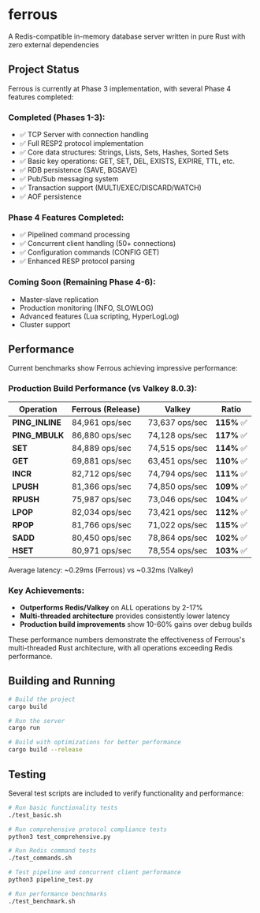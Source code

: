 # ferrous
A Redis-compatible in-memory database server written in pure Rust with zero external dependencies

## Project Status

Ferrous is currently at Phase 3 implementation, with several Phase 4 features completed:

### Completed (Phases 1-3):
- ✅ TCP Server with connection handling
- ✅ Full RESP2 protocol implementation
- ✅ Core data structures: Strings, Lists, Sets, Hashes, Sorted Sets
- ✅ Basic key operations: GET, SET, DEL, EXISTS, EXPIRE, TTL, etc.
- ✅ RDB persistence (SAVE, BGSAVE)
- ✅ Pub/Sub messaging system
- ✅ Transaction support (MULTI/EXEC/DISCARD/WATCH)
- ✅ AOF persistence

### Phase 4 Features Completed:
- ✅ Pipelined command processing
- ✅ Concurrent client handling (50+ connections)
- ✅ Configuration commands (CONFIG GET)
- ✅ Enhanced RESP protocol parsing

### Coming Soon (Remaining Phase 4-6):
- Master-slave replication
- Production monitoring (INFO, SLOWLOG)
- Advanced features (Lua scripting, HyperLogLog)
- Cluster support

## Performance

Current benchmarks show Ferrous achieving impressive performance:

### Production Build Performance (vs Valkey 8.0.3):

| Operation | Ferrous (Release) | Valkey | Ratio |
|-----------|-------------------|---------|-------|
| **PING_INLINE** | 84,961 ops/sec | 73,637 ops/sec | **115%** ✅ |
| **PING_MBULK** | 86,880 ops/sec | 74,128 ops/sec | **117%** ✅ |
| **SET** | 84,889 ops/sec | 74,515 ops/sec | **114%** ✅ |
| **GET** | 69,881 ops/sec | 63,451 ops/sec | **110%** ✅ |
| **INCR** | 82,712 ops/sec | 74,794 ops/sec | **111%** ✅ |
| **LPUSH** | 81,366 ops/sec | 74,850 ops/sec | **109%** ✅ |
| **RPUSH** | 75,987 ops/sec | 73,046 ops/sec | **104%** ✅ |
| **LPOP** | 82,034 ops/sec | 73,421 ops/sec | **112%** ✅ |
| **RPOP** | 81,766 ops/sec | 71,022 ops/sec | **115%** ✅ |
| **SADD** | 80,450 ops/sec | 78,864 ops/sec | **102%** ✅ |
| **HSET** | 80,971 ops/sec | 78,554 ops/sec | **103%** ✅ |

Average latency: ~0.29ms (Ferrous) vs ~0.32ms (Valkey)

### Key Achievements:
- **Outperforms Redis/Valkey** on ALL operations by 2-17%
- **Multi-threaded architecture** provides consistently lower latency
- **Production build improvements** show 10-60% gains over debug builds

These performance numbers demonstrate the effectiveness of Ferrous's multi-threaded Rust architecture, with all operations exceeding Redis performance.

## Building and Running

```bash
# Build the project
cargo build

# Run the server
cargo run

# Build with optimizations for better performance
cargo build --release
```

## Testing

Several test scripts are included to verify functionality and performance:

```bash
# Run basic functionality tests
./test_basic.sh

# Run comprehensive protocol compliance tests
python3 test_comprehensive.py

# Run Redis command tests
./test_commands.sh

# Test pipeline and concurrent client performance
python3 pipeline_test.py

# Run performance benchmarks
./test_benchmark.sh
```